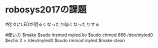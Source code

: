 # robosys2017の課題


#徐々にLEDが明るくなったり暗くなったりする

#使い方
  $make
  $sudo insmod myled.ko
  $sudo chmod 666 /dev/myled0
  $echo 2 > /dev/myled0 
  $sudo rmmod myled
  $make clean
